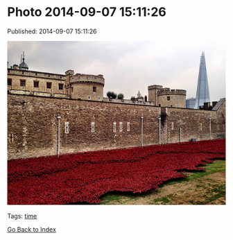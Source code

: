 
# Photo 2014-09-07 15:11:26

Published: 2014-09-07 15:11:26

![](96882209022-0.jpg)

Tags: [time](tag-time.md)

[Go Back to Index](index.md)
